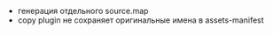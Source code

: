 -   генерация отдельного source.map
-   copy plugin не сохраняет оригинальные имена в assets-manifest
